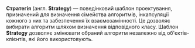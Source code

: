 **Стратегія** (англ. **Strategy**) — поведінковий шаблон проектування, призначений для визначення сімейства алгоритмів,
інкапсуляції кожного з них та забезпечення їх взаємозамінності. Це дозволяє вибирати алгоритм шляхом визначення
відповідного класу. Шаблон **Strategy** дозволяє змінювати обраний алгоритм незалежно від об'єктів-клієнтів,
які його використовують.